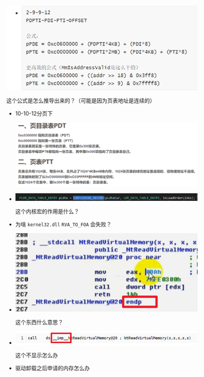 ![image-20201202180247487](https://raw.githubusercontent.com/smallzhong/picgo-pic-bed/master/image-20201202180247487.png)

这个公式是怎么推导出来的？（可能是因为页表地址是连续的）

+ 10-10-12分页下

  ![image-20201202180925781](https://raw.githubusercontent.com/smallzhong/picgo-pic-bed/master/image-20201202180925781.png)
  
+ ![image-20201206122826187](https://raw.githubusercontent.com/smallzhong/picgo-pic-bed/master/image-20201206122826187.png)

  这个内核宏的作用是什么？

  
  
+ 为啥 `kernel32.dll`  `RVA_TO_FOA` 会失败？

+ ![image-20210125231706690](https://raw.githubusercontent.com/smallzhong/picgo-pic-bed/master/image-20210125231706690.png)

  这个东西什么意思？
  
+ ![image-20210131121702676](https://raw.githubusercontent.com/smallzhong/picgo-pic-bed/master/image-20210131121702676.png)

  这个不显示怎么办
  
+ 驱动卸载之后申请的内存怎么办